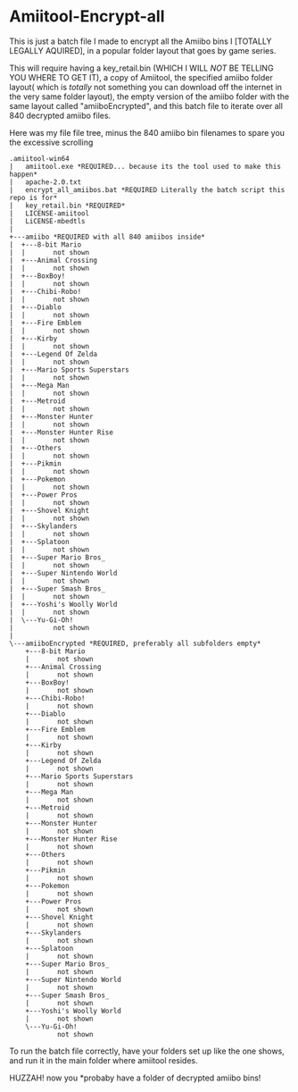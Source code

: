 # Amiitool-Encrypt-all
This is just a batch file I made to encrypt all the Amiibo bins I [TOTALLY LEGALLY AQUIRED], in a popular folder layout that goes by game series.

This will require having a key_retail.bin (WHICH I WILL *NOT* BE TELLING YOU WHERE TO GET IT), a copy of Amiitool, the specified amiibo folder layout( which is *totally* not something you can download off the internet in the very same folder layout), the empty version of the amiibo folder with the same layout called "amiiboEncrypted", and this batch file to iterate over all 840 decrypted amiibo files.

Here was my file file tree, minus the 840 amiibo bin filenames to spare you the excessive scrolling
```
.amiitool-win64
|   amiitool.exe *REQUIRED... because its the tool used to make this happen*
|   apache-2.0.txt
|   encrypt_all_amiibos.bat *REQUIRED Literally the batch script this repo is for*
|   key_retail.bin *REQUIRED*
|   LICENSE-amiitool
|   LiCENSE-mbedtls
|   
+---amiibo *REQUIRED with all 840 amiibos inside*
|  +---8-bit Mario
|  |       not shown
|  +---Animal Crossing
|  |       not shown
|  +---BoxBoy!
|  |       not shown
|  +---Chibi-Robo!
|  |       not shown
|  +---Diablo
|  |       not shown
|  +---Fire Emblem
|  |       not shown
|  +---Kirby
|  |       not shown
|  +---Legend Of Zelda
|  |       not shown
|  +---Mario Sports Superstars
|  |       not shown
|  +---Mega Man
|  |       not shown
|  +---Metroid
|  |       not shown
|  +---Monster Hunter
|  |       not shown
|  +---Monster Hunter Rise
|  |       not shown
|  +---Others
|  |       not shown
|  +---Pikmin
|  |       not shown
|  +---Pokemon
|  |       not shown
|  +---Power Pros
|  |       not shown
|  +---Shovel Knight
|  |       not shown
|  +---Skylanders
|  |       not shown
|  +---Splatoon
|  |       not shown
|  +---Super Mario Bros_
|  |       not shown
|  +---Super Nintendo World
|  |       not shown
|  +---Super Smash Bros_
|  |       not shown
|  +---Yoshi's Woolly World
|  |       not shown     
|  \---Yu-Gi-Oh!
|          not shown
|           
\---amiiboEncrypted *REQUIRED, preferably all subfolders empty*
    +---8-bit Mario
    |       not shown
    +---Animal Crossing
    |       not shown
    +---BoxBoy!
    |       not shown
    +---Chibi-Robo!
    |       not shown
    +---Diablo
    |       not shown
    +---Fire Emblem
    |       not shown
    +---Kirby
    |       not shown
    +---Legend Of Zelda
    |       not shown
    +---Mario Sports Superstars
    |       not shown
    +---Mega Man
    |       not shown
    +---Metroid
    |       not shown
    +---Monster Hunter
    |       not shown
    +---Monster Hunter Rise
    |       not shown
    +---Others
    |       not shown
    +---Pikmin
    |       not shown
    +---Pokemon
    |       not shown
    +---Power Pros
    |       not shown
    +---Shovel Knight
    |       not shown
    +---Skylanders
    |       not shown
    +---Splatoon
    |       not shown
    +---Super Mario Bros_
    |       not shown
    +---Super Nintendo World
    |       not shown
    +---Super Smash Bros_
    |       not shown
    +---Yoshi's Woolly World
    |       not shown     
    \---Yu-Gi-Oh!
            not shown
```

To run the batch file correctly, have your folders set up like the one shows, and run it in the main folder where amiitool resides.

HUZZAH! now you \*probaby have a folder of decrypted amiibo bins!

